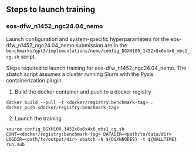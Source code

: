 ## Steps to launch training

### eos-dfw_n1452_ngc24.04_nemo

Launch configuration and system-specific hyperparameters for the
eos-dfw_n1452_ngc24.04_nemo submission are in the
`benchmarks/gpt3/implementations/nemo/config_DGXH100_1452x8x6x4x6_mbs1_cg.sh` script.

Steps required to launch training for eos-dfw_n1452_ngc24.04_nemo.  The sbatch
script assumes a cluster running Slurm with the Pyxis containerization plugin.

1. Build the docker container and push to a docker registry

```
docker build --pull -t <docker/registry:benchmark-tag> .
docker push <docker/registry:benchmark-tag>
```

2. Launch the training
```
source config_DGXH100_1452x8x6x4x6_mbs1_cg.sh
CONT=<docker/registry:benchmark-tag> DATADIR=<path/to/data/dir> LOGDIR=<path/to/output/dir> sbatch -N ${DGXNNODES} -t ${WALLTIME} run.sub
```
